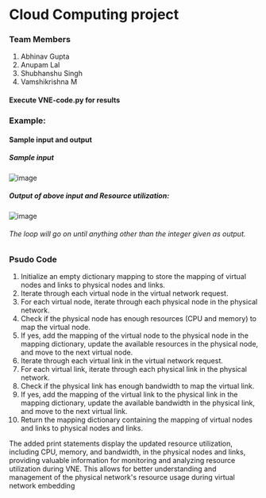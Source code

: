# Cloud Computing project

### Team Members
1. Abhinav Gupta
2. Anupam Lal
3. Shubhanshu Singh
4. Vamshikrishna M


#### Execute VNE-code.py for results


### Example:
#### Sample input and output

##### Sample input 
![image](https://user-images.githubusercontent.com/79687143/230666006-e9b9be29-23fa-458c-bdaa-25592e21cd44.png)


##### Output of above input and  Resource utilization:

![image](https://user-images.githubusercontent.com/79687143/230665656-aac8d7d4-565a-437e-8364-ec155bd01fe7.png)

###### The loop will go on until anything other than the integer given as output.


### Psudo Code
1. Initialize an empty dictionary mapping to store the mapping of virtual nodes and links to physical nodes and links.
2. Iterate through each virtual node in the virtual network request.
3. For each virtual node, iterate through each physical node in the physical network.
4. Check if the physical node has enough resources (CPU and memory) to map the virtual node.
5. If yes, add the mapping of the virtual node to the physical node in the mapping dictionary, update the available resources in the physical node, and move to the next virtual node.
6. Iterate through each virtual link in the virtual network request.
7. For each virtual link, iterate through each physical link in the physical network.
8. Check if the physical link has enough bandwidth to map the virtual link.
9. If yes, add the mapping of the virtual link to the physical link in the mapping dictionary, update the available bandwidth in the physical link, and move to the next virtual link.
10. Return the mapping dictionary containing the mapping of virtual nodes and links to physical nodes and links.

The added print statements display the updated resource utilization, including CPU, memory, and bandwidth, in the physical nodes and links, providing valuable information for monitoring and analyzing resource utilization during VNE. This allows for better understanding and management of the physical network's resource usage during virtual network embedding
